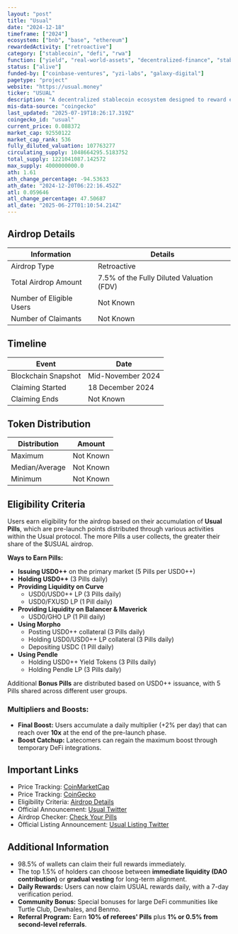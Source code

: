 ```yaml
---
layout: "post"
title: "Usual"
date: "2024-12-18"
timeframe: ["2024"]
ecosystem: ["bnb", "base", "ethereum"]
rewardedActivity: ["retroactive"]
category: ["stablecoin", "defi", "rwa"]
function: ["yield", "real-world-assets", "decentralized-finance", "stablecoin-protocol"]
status: ["alive"]
funded-by: ["coinbase-ventures", "yzi-labs", "galaxy-digital"]
pagetype: "project"
website: "https://usual.money"
ticker: "USUAL"
description: "A decentralized stablecoin ecosystem designed to reward early adopters and liquidity providers through an innovative incentive structure."
mis-data-source: "coingecko"
last_updated: "2025-07-19T18:26:17.319Z"
coingecko_id: "usual"
current_price: 0.088372
market_cap: 92550122
market_cap_rank: 536
fully_diluted_valuation: 107763277
circulating_supply: 1048664295.5183752
total_supply: 1221041087.142572
max_supply: 4000000000.0
ath: 1.61
ath_change_percentage: -94.53633
ath_date: "2024-12-20T06:22:16.452Z"
atl: 0.059646
atl_change_percentage: 47.50687
atl_date: "2025-06-27T01:10:54.214Z"
---
```


## Airdrop Details

| Information              | Details                                   |
| ------------------------ | ----------------------------------------- |
| Airdrop Type             | Retroactive                               |
| Total Airdrop Amount     | 7.5% of the Fully Diluted Valuation (FDV) |
| Number of Eligible Users | Not Known                                 |
| Number of Claimants      | Not Known                                 |

## Timeline

| Event               | Date              |
| ------------------- | ----------------- |
| Blockchain Snapshot | Mid-November 2024 |
| Claiming Started    | 18 December 2024  |
| Claiming Ends       | Not Known         |

## Token Distribution

| Distribution   | Amount    |
| -------------- | --------- |
| Maximum        | Not Known |
| Median/Average | Not Known |
| Minimum        | Not Known |

## Eligibility Criteria

Users earn eligibility for the airdrop based on their accumulation of **Usual Pills**, which are pre-launch points distributed through various activities within the Usual protocol. The more Pills a user collects, the greater their share of the $USUAL airdrop.

**Ways to Earn Pills:**

- **Issuing USD0++** on the primary market (5 Pills per USD0++)
- **Holding USD0++** (3 Pills daily)
- **Providing Liquidity on Curve**
  - USD0/USD0++ LP (3 Pills daily)
  - USD0/FXUSD LP (1 Pill daily)
- **Providing Liquidity on Balancer & Maverick**
  - USD0/GHO LP (1 Pill daily)
- **Using Morpho**
  - Posting USD0++ collateral (3 Pills daily)
  - Holding USD0/USD0++ LP collateral (3 Pills daily)
  - Depositing USDC (1 Pill daily)
- **Using Pendle**
  - Holding USD0++ Yield Tokens (3 Pills daily)
  - Holding Pendle LP (3 Pills daily)

Additional **Bonus Pills** are distributed based on USD0++ issuance, with 5 Pills shared across different user groups.

### Multipliers and Boosts:

- **Final Boost:** Users accumulate a daily multiplier (+2% per day) that can reach over **10x** at the end of the pre-launch phase.
- **Boost Catchup:** Latecomers can regain the maximum boost through temporary DeFi integrations.

## Important Links

- Price Tracking: [CoinMarketCap](https://coinmarketcap.com/currencies/usual)
- Price Tracking: [CoinGecko](https://www.coingecko.com/en/coins/usual)
- Eligibility Criteria: [Airdrop Details](https://docs.usual.money/pre-launch-rules/usual-airdrop)
- Official Announcement: [Usual Twitter](https://x.com/usualmoney/status/1865039758919159863)
- Airdrop Checker: [Check Your Pills](https://app.usual.money)
- Official Listing Announcement: [Usual Listing Twitter](https://x.com/usualmoney/status/1869323792486642140)

## Additional Information

- 98.5% of wallets can claim their full rewards immediately.
- The top 1.5% of holders can choose between **immediate liquidity (DAO contribution)** or **gradual vesting** for long-term alignment.
- **Daily Rewards:** Users can now claim USUAL rewards daily, with a 7-day verification period.
- **Community Bonus:** Special bonuses for large DeFi communities like Turtle Club, Dewhales, and Benmo.
- **Referral Program:** Earn **10% of referees' Pills** plus **1% or 0.5% from second-level referrals**.